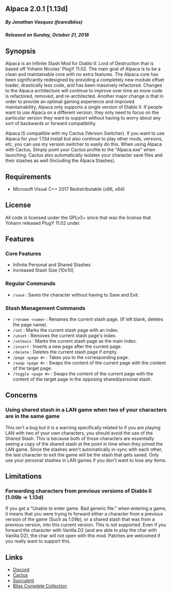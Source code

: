 ## Alpaca 2.0.1 [1.13d]
##### By Jonathan Vasquez (fearedbliss)
##### Released on Sunday, October 21, 2018

## Synopsis

Alpaca is an Infinite Stash Mod for Diablo II: Lord of Destruction
that is based off Yohann Nicolas' PlugY 11.02. The main goal of Alpaca
is to be a clean and maintainable core with no extra features. The Alpaca
core has been significantly redesigned by providing a completely new module
offset loader, drastically less code, and has been massively refactored.
Changes to the Alpaca architecture will continue to improve over time as more
code is refactored, removed, and re-architected. Another major change is that
in order to provide an optimal gaming experience and improved maintainability,
Alpaca only supports a single version of Diablo II. If people want to use Alpaca
on a different version, they only need to focus on the particular version they
want to support without having to worry about any sort of backwards or forward
compatibility.

Alpaca IS compatible with my Cactus (Version Switcher). If you want to use
Alpaca for your 1.13d install but also continue to play other mods, versions,
etc, you can use my version switcher to easily do this. When using Alpaca with
Cactus, Simply point your Cactus profile to the "Alpaca.exe" when launching.
Cactus also automatically isolates your character save files and their stashes
as well (Including the Alpaca Stashes).

## Requirements

- Microsoft Visual C++ 2017 Redistributable (x86, x64)

## License

All code is licensed under the GPLv3+ since that was the license that Yohann released PlugY 11.02 under.

## Features

### Core Features

- Infinite Personal and Shared Stashes
- Increased Stash Size [10x10]

### Regular Commands

- `/save` : Saves the character without having to Save and Exit.

### Stash Management Commands

- `/rename <name>` : Renames the current stash page. (If left blank, deletes the page name).
- `/set` : Marks the current stash page with an index.
- `/unset` : Removes the current stash page's index.
- `/setmain` : Marks the current stash page as the main index.
- `/insert` : Inserts a new page after the current page.
- `/delete` : Deletes the current stash page if empty.
- `/page <page #>` : Takes you to the corresponding page.
- `/swap <page #>` : Swaps the content of the current page with the content of the target page.
- `/toggle <page #>` : Swaps the content of the current page with the content of
                       the target page in the opposing shared/personal stash.

## Concerns

### Using shared stash in a LAN game when two of your characters are in the same game

This isn't a bug but it is a warning specifically related to if you are playing LAN
with two of your own characters, you should avoid the use of the Shared Stash.
This is because both of those characters are essentially seeing a copy of the shared
stash at the point in time when they joined the LAN game. Since the stashes aren't
automatically in-sync with each other, the last character to exit the game will be
the stash that gets saved. Only use your personal stashes in LAN games if you don't
want to lose any items.

## Limitations

### Forwarding characters from previous versions of Diablo II (1.09b -> 1.13d)

If you get a "Unable to enter game. Bad generic file." when entering a game, it means
that you were trying to forward either a character from a previous version of the game
(Such as 1.09b), or a shared stash that was from a previous version, into this current version.
This is not supported. Even if you forward the character with Vanilla D2 (and are able to
play the char with Vanilla D2), the char will not open with this mod. Patches are welcomed
if you really want to support this.

## Links

- [Discord](https://discord.gg/B59qDKy)
- [Cactus](https://github.com/fearedbliss/Cactus)
- [Succulent](https://github.com/fearedbliss/Succulent)
- [Bliss Complete Collection](https://xyinn.org/diablo/Bliss_Complete_Collection.7z)